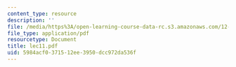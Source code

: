 ```yaml
---
content_type: resource
description: ''
file: /media/https%3A/open-learning-course-data-rc.s3.amazonaws.com/12-950-atmospheric-and-oceanic-modeling-spring-2004/5984acf0371512ee3950dcc972da536f_lec11.pdf
file_type: application/pdf
resourcetype: Document
title: lec11.pdf
uid: 5984acf0-3715-12ee-3950-dcc972da536f
---
```


